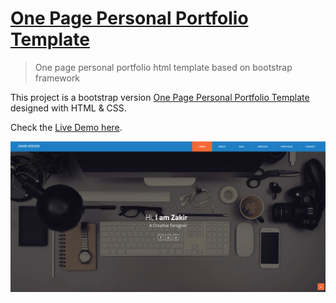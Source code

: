 # [One Page Personal Portfolio Template](https://www.echotemplate.com/templates/appkite-app-landing-template)

> One page personal portfolio html template based on bootstrap framework

This project is a bootstrap version [One Page Personal Portfolio Template](http://echotemplate.com) designed with HTML & CSS.

Check the [Live Demo here](https://demo.echotemplate.com/one-page-personal-portfolio).

![Project Screenshot](img/screenshot.png)

